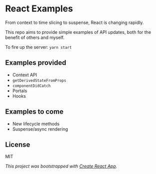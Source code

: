 # React Examples
From context to time slicing to suspense, React is changing rapidly.

This repo aims to provide simple examples of API updates, both for the benefit of others and myself.

To fire up the server: `yarn start`

## Examples provided
+ Context API
+ `getDerivedStateFromProps`
+ `componentDidCatch`
+ Portals
+ Hooks

## Examples to come
+ New lifecycle methods
+ Suspense/async rendering

## License
MIT

_This project was bootstrapped with [Create React App](https://github.com/facebookincubator/create-react-app)._
